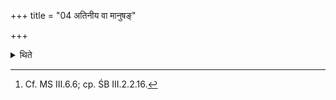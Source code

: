+++
title = "04 अतिनीय वा मानुषङ्"

+++

<details><summary>थिते</summary>

4. Or (he consumes) after having passed the time of men (i.e. when they generally take food).[^1]  


[^1]: Cf. MS III.6.6; cp. ŚB III.2.2.16.
</details>
